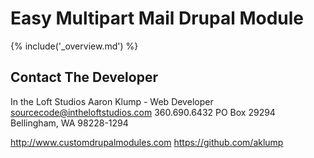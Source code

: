 # Easy Multipart Mail Drupal Module

{% include('_overview.md') %}

## Contact The Developer

In the Loft Studios
Aaron Klump - Web Developer
sourcecode@intheloftstudios.com
360.690.6432
PO Box 29294 Bellingham, WA 98228-1294

<http://www.customdrupalmodules.com>
<https://github.com/aklump>
